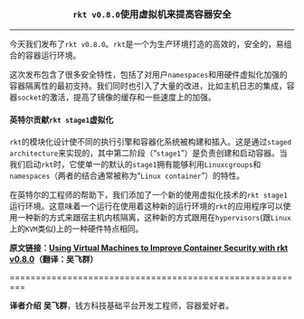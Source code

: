 ### <p align=center>`rkt v0.8.0`使用虚拟机来提高容器安全</p>

---

今天我们发布了`rkt v0.8.0`。`rkt`是一个为生产环境打造的高效的，安全的，易组合的容器运行环境。

这次发布包含了很多安全特性，包括了对用户`namespaces`和用硬件虚拟化加强的容器隔离性的最初支持。我们同时也引入了大量的改进，比如主机日志的集成，容器`socket`的激活，提高了镜像的缓存和一些速度上的加强。

#### 英特尔贡献`rkt stage1`虚拟化

`rkt`的模块化设计使不同的执行引擎和容器化系统被构建和插入。这是通过`staged architecture`来实现的，其中第二阶段（“`stage1`”）是负责创建和启动容器。当我们启动`rkt`时，它使单一的默认的`stage1`拥有能够利用`Linuxcgroups`和`namespaces`（两者的结合通常被称为“`Linux container`”）的特性。

在英特尔的工程师的帮助下，我们添加了一个新的使用虚拟化技术的`rkt stage1`运行环境。这意味着一个运行在使用着这种新的运行环境的`rkt`的应用程序可以使用一种新的方式来跟宿主机内核隔离，这种新的方式跟用在`hypervisors`(跟`Linux`上的`KVM`类似)上的一种硬件特点相同。

**原文链接：[Using Virtual Machines to Improve Container Security with rkt v0.8.0](https://coreos.com/blog/rkt-0.8-with-new-vm-support/)（翻译：吴飞群）**


=========================================================

**译者介绍**
**吴飞群**，钱方科技基础平台开发工程师，容器爱好者。
